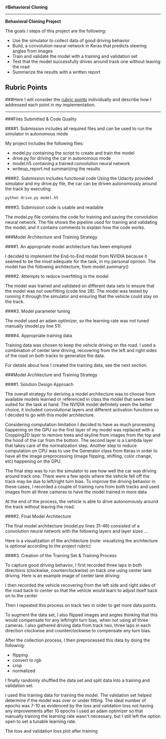 #**Behavioral Cloning** 

---

[image1]: ./report_img/title_image.png "Behavioral Cloning"

**Behavioral Cloning Project**

The goals / steps of this project are the following:
* Use the simulator to collect data of good driving behavior
* Build, a convolution neural network in Keras that predicts steering angles from images
* Train and validate the model with a training and validation set
* Test that the model successfully drives around track one without leaving the road
* Summarize the results with a written report







## Rubric Points
###Here I will consider the [rubric points](https://review.udacity.com/#!/rubrics/432/view) individually and describe how I addressed each point in my implementation.  

---
###Files Submitted & Code Quality

####1. Submission includes all required files and can be used to run the simulator in autonomous mode

My project includes the following files:
* model.py containing the script to create and train the model
* drive.py for driving the car in autonomous mode
* model.h5 containing a trained convolution neural network 
* writeup_report.md summarizing the results

####2. Submission includes functional code
Using the Udacity provided simulator and my drive.py file, the car can be driven autonomously around the track by executing 
```sh
python drive.py model.h5
```

####3. Submission code is usable and readable

The model.py file contains the code for training and saving the convolution neural network. The file shows the pipeline used for training and validating the model, and it contains comments to explain how the code works.



###Model Architecture and Training Strategy

####1. An appropriate model architecture has been employed

I decided to implement the End-to-End model from NVIDIA because it seemed to be the most adequate for the task, in my personal opinion. The model has the following architecture, from model.summary()



####2. Attempts to reduce overfitting in the model
 
The model was trained and validated on different data sets to ensure that the model was not overfitting (code line 28). 
The model was tested by running it through the simulator and ensuring that the vehicle could stay on the track.

####3. Model parameter tuning

The model used an adam optimizer, so the learning rate was not tuned manually (model.py line 51).

####4. Appropriate training data

Training data was chosen to keep the vehicle driving on the road. I used a combination of center lane driving, recovering from the left and right sides of the road on both tracks
to generalize the data. 

For details about how I created the training data, see the next section. 



###Model Architecture and Training Strategy

####1. Solution Design Approach

The overall strategy for deriving a model architecture was to choose from available models learned or referenced in class the model that seem best suited for the task at hand. The NVIDIA
model definitely seem the better choice, it included convolutional layers and different activation functions so I decided to go with this model architecture.

Considering computation limitation I decided to have as much processing happening on the GPU so the first layer of my model was replaced with a Cropping2D layer to remove trees and skyline from
images from the top and the hood of the car from the bottom. The second layer is a Lambda layer that takes care of the normalization step. Another step to reduce computation on CPU was to use 
the Generator class from Keras in order to have all the image preprocessing (image flipping, shifting, color change, etc) happening on the GPU.

The final step was to run the simulator to see how well the car was driving around track one. There were a few spots where the vehicle fell off the track may be due to left/right turn bias.
To improve the driving behavior in these cases, I recorded a couple of training runs from both tracks and used images from all three cameras to have the model trained in more data

At the end of the process, the vehicle is able to drive autonomously around the track without leaving the road.

####2. Final Model Architecture

The final model architecture (model.py lines 31-46) consisted of a convolution neural network with the following layers and layer sizes ...

Here is a visualization of the architecture (note: visualizing the architecture is optional according to the project rubric)

[image2]: ./model_summary.png "Model Summary"


####3. Creation of the Training Set & Training Process

To capture good driving behavior, I first recorded three laps in both directions (clockwise, counterclockwise) on track one using center lane driving. Here is an example image of center lane driving:

[image3]: ./report_img/left.png "Left Image"
[image4]: ./report_img/right.png "Right Image"
[image5]: ./report_img/center.png "Center Image"


I then recorded the vehicle recovering from the left side and right sides of the road back to center so that the vehicle would learn to adjust itself back on to the center

Then I repeated this process on track two in order to get more data points.

To augment the data set, I also flipped images and angles thinking that this would compensate for any left/right turn bias, when not using all three cameras.
I also gathered driving data from track two, three laps in each direction clockwise and counterclockwise to compensate any turn bias. 

After the collection process, I then preprocessed this data by doing the following:

* flipping
* convert to rgb
* crop
* normalized


I finally randomly shuffled the data set and split data into a training and validation set. 

I used this training data for training the model. The validation set helped determine if the model was over or under fitting. 
The ideal number of epochs was 7-10 as evidenced by the loss and validation loss not having any improvements after 10 epochs
I used an adam optimizer so that manually training the learning rate wasn't necessary, but I still left the option open to set a tunable learning rate.

The loss and validation loss plot after training 

[image6]: ./report_img/loss_plot.png "Left Image"
